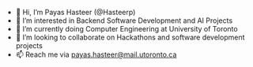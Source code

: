 - 👋 Hi, I’m Payas Hasteer (@Hasteerp)
- 👀 I’m interested in Backend Software Development and AI Projects
- 🌱 I’m currently doing Computer Engineering at University of Toronto
- 💞️ I’m looking to collaborate on Hackathons and software development projects
- 📫 Reach me via payas.hasteer@mail.utoronto.ca

<!---
Hasteerp/Hasteerp is a ✨ special ✨ repository because its `README.md` (this file) appears on your GitHub profile.
You can click the Preview link to take a look at your changes.
--->
